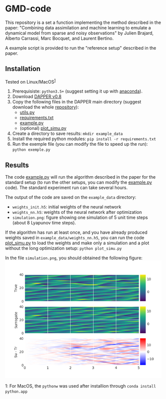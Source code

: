 # GMD-code
This repository is a set a function implementing the method described in the paper: 
"Combining data assimilation and machine learning to emulate a dynamical model from sparse and noisy observations"
by Julien Brajard, Alberto Carrassi, Marc Bocquet, and Laurent Bertino.

A example script is provided to run the "reference setup" described in the paper.

## Installation

Tested on Linux/MacOS<sup>[1](#myfootnote1)</sup>
1. Prerequisiste: `python3.5+` (suggest setting it up with
[anaconda](https://www.anaconda.com/download)).
2. Download [DAPPER v0.8](https://github.com/nansencenter/DAPPER/releases/tag/v0.8) 
3. Copy the following files in the DAPPER main directory (suggest download the whole [repository](https://github.com/brajard/GMD-code/releases/tag/v0.1)):
   - [utils.py](utils.py)
   - [requirements.txt](requirements.txt)
   - [example.py](example.py)
   - (optional) [plot_simu.py](plot_simu.py)
4. Create a directory to save results: `mkdir example_data`
5. Install the required python modules: `pip install -r requirements.txt`
6. Run the exemple file (you can modify the file to speed up the run): `python exemple.py`

## Results

The code [example.py](example.py) will run the algorithm described in the paper for the standard setup 
(to run the other setups, you can modify the [example.py](example.py) code). The standard experiment run can take several hours.

The output of the code are saved on the `example_data` directory:
- `weights_init.h5`: initial weights of the neural network
- `weights_nn.h5`: weights of the neural network after optimization
- `simulation.png`: figure showing one simulation of 5 unit time steps (about 8 Lyapunov time steps).

If the algorithm has run at least once, and you have already produced weights saved in `example_data/weights_nn.h5`, you can run the code [plot_simu.py](plot_simu.py) to load the weights and make only a simulation and a plot without the long optimization setup: `python plot_simu.py`

In the file `simulation.png`, you should obtained the following figure:
![reference simulation](simulation_ref.png)

<a name="myfootnote1">1</a>: For MacOS, the `pythonw` was used after installion through `conda install python.app`

